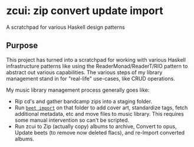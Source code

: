 zcui: zip convert update import
===============================

A scratchpad for various Haskell design patterns

## Purpose 

This project has turned into a scratchpad for working with various
Haskell infrastructure patterns like using the ReaderMonad/ReaderT/RIO pattern
to abstract out various capabilities. The various steps of my library management
stand in for "real-life" use-cases, like CRUD operations.

My music library management process generally goes like:

* Rip cd's and gather bandcamp zips into a staging folder.
* Run [`beet import`](https://beets.io/) on that folder to add cover art,
  standardize tags, fetch additional metadata, etc and move files to music
  library. This requires some manual intervention so can't be scripted.
* Run zcui to Zip (actually copy) albums to archive, Convert to opus, Update
  beets (to remove now deleted flacs), and re-Import converted albums.
